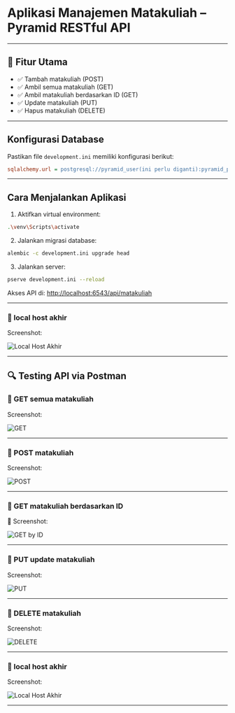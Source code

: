 #  Aplikasi Manajemen Matakuliah – Pyramid RESTful API
---

## 💠 Fitur Utama

* ✅ Tambah matakuliah (POST)
* ✅ Ambil semua matakuliah (GET)
* ✅ Ambil matakuliah berdasarkan ID (GET)
* ✅ Update matakuliah (PUT)
* ✅ Hapus matakuliah (DELETE)

---

## Konfigurasi Database

Pastikan file `development.ini` memiliki konfigurasi berikut:

```ini
sqlalchemy.url = postgresql://pyramid_user(ini perlu diganti):pyramid_pass(perlu diganti)@localhost:5432/pyramid_matakuliah
```

---

## Cara Menjalankan Aplikasi

1. Aktifkan virtual environment:

```bash
.\venv\Scripts\activate
```

2. Jalankan migrasi database:

```bash
alembic -c development.ini upgrade head
```

3. Jalankan server:

```bash
pserve development.ini --reload
```

Akses API di: [http://localhost:6543/api/matakuliah](http://localhost:6543/api/matakuliah)

---

### 🔹 local host akhir

Screenshot:

![Local Host Akhir](localhost%20test.png)

---

## 🔍 Testing API via Postman

### 🔹 GET semua matakuliah

Screenshot:

![GET](get%20all.png)

---

### 🔹 POST matakuliah

Screenshot:

![POST](post.png)

---

### 🔹 GET matakuliah berdasarkan ID

📸 Screenshot:

![GET by ID](get%20id%202.png)

---

### 🔹 PUT update matakuliah

Screenshot:

![PUT](put%20id%202.png)

---

### 🔹 DELETE matakuliah

Screenshot:

![DELETE](delete.png)

---

### 🔹 local host akhir

Screenshot:

![Local Host Akhir](local%20test%20akhir.png)

---
